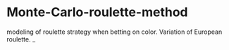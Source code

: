 # Monte-Carlo-roulette-method
modeling of roulette strategy when betting on color. Variation of European roulette.
_
